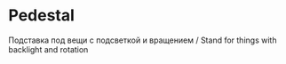 # Pedestal
Подставка под вещи с подсветкой и вращением / Stand for things with backlight and rotation
